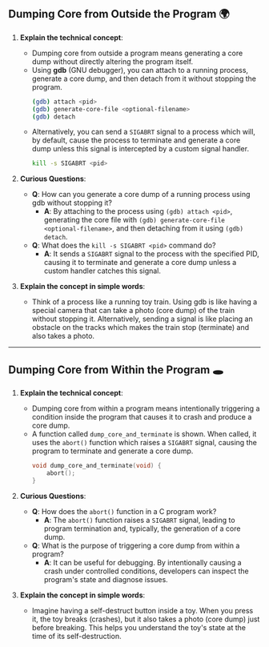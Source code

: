 **Dumping Core from Outside the Program** 🌍
---

1. **Explain the technical concept**:
    - Dumping core from outside a program means generating a core dump without directly altering the program itself.
    - Using **gdb** (GNU debugger), you can attach to a running process, generate a core dump, and then detach from it without stopping the program.
        ```bash
        (gdb) attach <pid>
        (gdb) generate-core-file <optional-filename>
        (gdb) detach
        ```
    - Alternatively, you can send a `SIGABRT` signal to a process which will, by default, cause the process to terminate and generate a core dump unless this signal is intercepted by a custom signal handler.
        ```bash
        kill -s SIGABRT <pid>
        ```

2. **Curious Questions**:
    - **Q**: How can you generate a core dump of a running process using gdb without stopping it?
      - **A**: By attaching to the process using `(gdb) attach <pid>`, generating the core file with `(gdb) generate-core-file <optional-filename>`, and then detaching from it using `(gdb) detach`.
    - **Q**: What does the `kill -s SIGABRT <pid>` command do?
      - **A**: It sends a `SIGABRT` signal to the process with the specified PID, causing it to terminate and generate a core dump unless a custom handler catches this signal.

3. **Explain the concept in simple words**:
    - Think of a process like a running toy train. Using gdb is like having a special camera that can take a photo (core dump) of the train without stopping it. Alternatively, sending a signal is like placing an obstacle on the tracks which makes the train stop (terminate) and also takes a photo.

---

**Dumping Core from Within the Program** 🕳️
---

1. **Explain the technical concept**:
    - Dumping core from within a program means intentionally triggering a condition inside the program that causes it to crash and produce a core dump.
    - A function called `dump_core_and_terminate` is shown. When called, it uses the `abort()` function which raises a `SIGABRT` signal, causing the program to terminate and generate a core dump.
        ```c
        void dump_core_and_terminate(void) {
            abort();
        }
        ```

2. **Curious Questions**:
    - **Q**: How does the `abort()` function in a C program work?
      - **A**: The `abort()` function raises a `SIGABRT` signal, leading to program termination and, typically, the generation of a core dump.
    - **Q**: What is the purpose of triggering a core dump from within a program?
      - **A**: It can be useful for debugging. By intentionally causing a crash under controlled conditions, developers can inspect the program's state and diagnose issues.

3. **Explain the concept in simple words**:
    - Imagine having a self-destruct button inside a toy. When you press it, the toy breaks (crashes), but it also takes a photo (core dump) just before breaking. This helps you understand the toy's state at the time of its self-destruction.